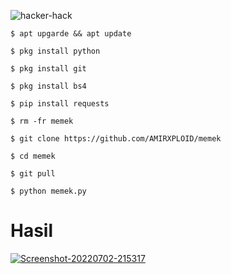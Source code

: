 ![hacker-hack](https://user-images.githubusercontent.com/104670398/167457647-bce84fb2-e219-49f2-8246-09fec32de68e.gif)
<p align="center">


```
$ apt upgarde && apt update

$ pkg install python

$ pkg install git
 
$ pkg install bs4

$ pip install requests

$ rm -fr memek

$ git clone https://github.com/AMIRXPLOID/memek

$ cd memek

$ git pull

$ python memek.py
```

# Hasil 
<a href="https://ibb.co/pP5Gx3r"><img src="https://i.ibb.co/FWCNKBq/Screenshot-20220702-215317.jpg" alt="Screenshot-20220702-215317" border="0"></a>

